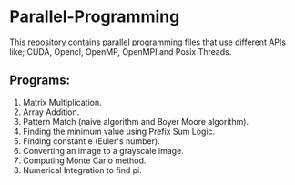 # Parallel-Programming
This repository contains parallel programming files that use different APIs like; CUDA, Opencl, OpenMP, OpenMPI and Posix Threads. 
## Programs:
1. Matrix Multiplication.
1. Array Addition.
1. Pattern Match (naive algorithm and Boyer Moore algorithm).
1. Finding the minimum value using Prefix Sum Logic.
1. Finding constant e (Euler's number).
1. Converting an image to a grayscale image.
1. Computing Monte Carlo method.
1. Numerical Integration to find pi.
  
